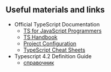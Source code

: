 ## Useful materials and links

* Official TypeScript Documentation
  + [TS for JavaScript Programmers](https://www.typescriptlang.org/docs/handbook/typescript-in-5-minutes.html) 
  + [TS Handbook](https://www.typescriptlang.org/docs/handbook/intro.html)
  + [Project Configuration](https://www.typescriptlang.org/docs/handbook/tsconfig-json.html)
  + [TypeScript Cheat Sheets](https://www.typescriptlang.org/cheatsheets)
* Typescript 4.2 Definition Guide
  * [справочник](https://scriptdev.ru/guide/)




